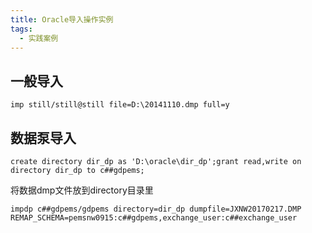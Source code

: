 ```yaml
---
title: Oracle导入操作实例
tags: 
  - 实践案例
---
```


## 一般导入

<!--more-->

```
imp still/still@still file=D:\20141110.dmp full=y
```

## 数据泵导入

```
create directory dir_dp as 'D:\oracle\dir_dp';grant read,write on directory dir_dp to c##gdpems;
```

将数据dmp文件放到directory目录里

```
impdp c##gdpems/gdpems directory=dir_dp dumpfile=JXNW20170217.DMP REMAP_SCHEMA=pemsnw0915:c##gdpems,exchange_user:c##exchange_user
```

